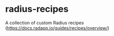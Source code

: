 # radius-recipes
A collection of custom Radius recipes (https://docs.radapp.io/guides/recipes/overview/)
